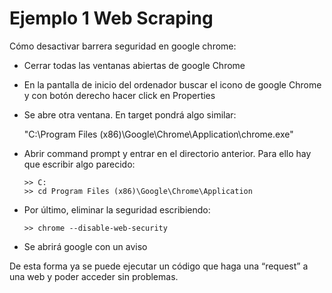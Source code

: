 # Ejemplo 1 Web Scraping
Cómo desactivar barrera seguridad en google chrome:
- Cerrar todas las ventanas abiertas de google Chrome
- En la pantalla de inicio del ordenador buscar el icono de google Chrome y con botón derecho hacer click en Properties
- Se abre otra ventana. En target pondrá algo similar:

    "C:\Program Files (x86)\Google\Chrome\Application\chrome.exe"
    
- Abrir command prompt y entrar en el directorio anterior. Para ello hay que escribir algo parecido:

      >> C:
      >> cd Program Files (x86)\Google\Chrome\Application
      
- Por último, eliminar la seguridad escribiendo:

      >> chrome --disable-web-security
      
- Se abrirá google con un aviso

De esta forma ya se puede ejecutar un código que haga una “request” a una web y poder acceder sin problemas. 
